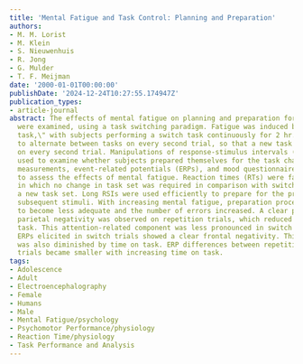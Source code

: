 ```yaml
---
title: 'Mental Fatigue and Task Control: Planning and Preparation'
authors:
- M. M. Lorist
- M. Klein
- S. Nieuwenhuis
- R. Jong
- G. Mulder
- T. F. Meijman
date: '2000-01-01T00:00:00'
publishDate: '2024-12-24T10:27:55.174947Z'
publication_types:
- article-journal
abstract: The effects of mental fatigue on planning and preparation for future actions
  were examined, using a task switching paradigm. Fatigue was induced by \"time on
  task,\" with subjects performing a switch task continuously for 2 hr. Subjects had
  to alternate between tasks on every second trial, so that a new task set was required
  on every second trial. Manipulations of response-stimulus intervals (RSIs) were
  used to examine whether subjects prepared themselves for the task change. Behavioral
  measurements, event-related potentials (ERPs), and mood questionnaires were used
  to assess the effects of mental fatigue. Reaction times (RTs) were faster on trials
  in which no change in task set was required in comparison with switch trials, requiring
  a new task set. Long RSIs were used efficiently to prepare for the processing of
  subsequent stimuli. With increasing mental fatigue, preparation processes seemed
  to become less adequate and the number of errors increased. A clear poststimulus
  parietal negativity was observed on repetition trials, which reduced with time on
  task. This attention-related component was less pronounced in switch trials; instead,
  ERPs elicited in switch trials showed a clear frontal negativity. This negativity
  was also diminished by time on task. ERP differences between repetition and switch
  trials became smaller with increasing time on task.
tags:
- Adolescence
- Adult
- Electroencephalography
- Female
- Humans
- Male
- Mental Fatigue/psychology
- Psychomotor Performance/physiology
- Reaction Time/physiology
- Task Performance and Analysis
---
```

